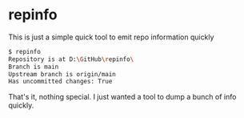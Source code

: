 # repinfo
This is just a simple quick tool to emit repo information quickly

```bash
$ repinfo
Repository is at D:\GitHub\repinfo\
Branch is main
Upstream branch is origin/main
Has uncommitted changes: True
```

That's it, nothing special. I just wanted a tool to dump a bunch of info quickly.